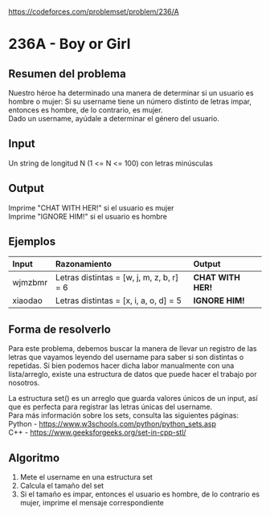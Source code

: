 https://codeforces.com/problemset/problem/236/A

# 236A - Boy or Girl

## Resumen del problema
Nuestro héroe ha determinado una manera de determinar si un usuario es hombre o mujer: Si su username tiene un número distinto de letras impar, entonces es hombre, de lo contrario, es mujer. \
Dado un username, ayúdale a determinar el género del usuario.

## Input
Un string de longitud N (1 <= N <= 100) con letras minúsculas

## Output
Imprime "CHAT WITH HER!" si el usuario es mujer \
Imprime "IGNORE HIM!" si el usuario es hombre

## Ejemplos
| Input     | Razonamiento                              | Output                |
| :-------- | :---------------------------------------  | :-------------------- |
| wjmzbmr   | Letras distintas = [w, j, m, z, b, r] = 6 | **CHAT WITH HER!**    |
| xiaodao   | Letras distintas = [x, i, a, o, d] = 5    | **IGNORE HIM!**       |

## Forma de resolverlo
Para este problema, debemos buscar la manera de llevar un registro de las letras que vayamos leyendo del username para saber si son distintas o repetidas. Si bien podemos hacer dicha labor manualmente con una lista/arreglo, existe una estructura de datos que puede hacer el trabajo por nosotros.

La estructura set() es un arreglo que guarda valores únicos de un input, así que es perfecta para registrar las letras únicas del username. \
Para más información sobre los sets, consulta las siguientes páginas: \
Python - https://www.w3schools.com/python/python_sets.asp \
C++ - https://www.geeksforgeeks.org/set-in-cpp-stl/

## Algoritmo
1) Mete el username en una estructura set 
2) Calcula el tamaño del set 
3) Si el tamaño es impar, entonces el usuario es hombre, de lo contrario es mujer, imprime el mensaje correspondiente
